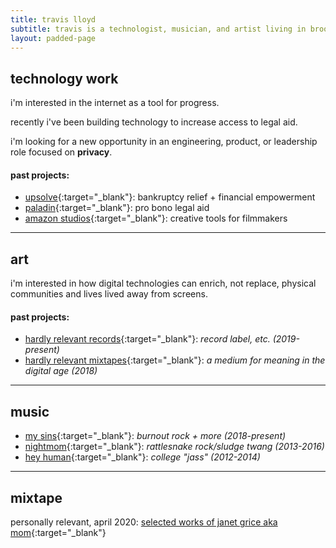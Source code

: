 ```yaml
---
title: travis lloyd
subtitle: travis is a technologist, musician, and artist living in brooklyn, ny.
layout: padded-page
---
```

## technology work

i'm interested in the internet as a tool for progress.  

recently i've been building technology to increase access to legal aid.

i'm looking for a new opportunity in an engineering, product, or leadership role focused on **privacy**.

#### past projects:

* [upsolve](https://upsolve.org/){:target="_blank"}: bankruptcy relief + financial empowerment
* [paladin](https://joinpaladin.com/){:target="_blank"}: pro bono legal aid
* [amazon studios](https://studios.amazon.com){:target="_blank"}: creative tools for filmmakers

****

## art
i'm interested in how digital technologies can enrich, not replace, physical communities and lives lived away from screens.

#### past projects:
* [hardly relevant records](https://www.hardlyrelevant.net){:target="_blank"}: _record label, etc. (2019-present)_ 
* [hardly relevant mixtapes](hardlyrelevant.html){:target="_blank"}: _a medium for meaning in the digital age (2018)_

****

## music 
* [my sins](https://mysins.bandcamp.com/){:target="_blank"}: _burnout rock + more (2018-present)_
* [nightmom](https://nightmom.bandcamp.com/){:target="_blank"}: _rattlesnake rock/sludge twang (2013-2016)_
* [hey human](https://heyhuman.bandcamp.com/){:target="_blank"}: _college "jass" (2012-2014)_

****

## mixtape 

personally relevant, april 2020: [selected works of janet grice aka mom](mixtape.html){:target="_blank"}

